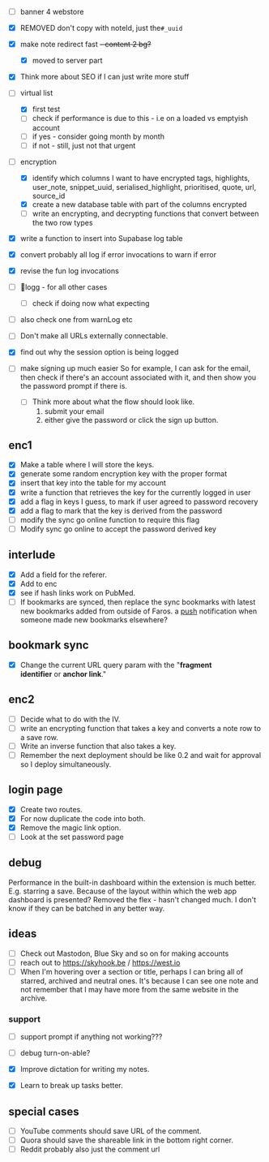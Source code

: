 - [ ] banner 4 webstore
- [x] REMOVED don't copy with noteId, just the`#_uuid`
- [x] make note redirect fast ~~- content 2 bg?~~
	- [x] moved to server part
- [x] Think more about SEO if I can just write more stuff 

- [ ] virtual list
	- [x] first test
	- [ ] check if performance is due to this - i.e on a loaded vs emptyish account
	- [ ] if yes - consider going month by month 
	- [ ] if not - still, just not that urgent
- [ ] encryption
	- [x] identify which columns I want to have encrypted
		tags, highlights, user_note, snippet_uuid, serialised_highlight, prioritised, quote, url, source_id
	- [x] create a new database table with part of the columns encrypted
	- [ ] write an  encrypting, and decrypting functions that convert between the two row types

- [x] write a function to insert into Supabase log table
- [x] convert probably all log if error invocations to warn if error
- [x] revise the fun log invocations
- [ ] 🔎logg - for all other cases
	- [ ] check if doing now what expecting
- [ ] also check one from warnLog etc
- [ ] Don't make all URLs externally connectable.
- [x] find out why the session option is being logged
- [ ] make signing up much easier
	So for example, I can ask for the email, then check if there's an account associated with it, and then show you the password prompt if there is.
	- [ ] Think more about what the flow should look like.
		1. submit your email 
		2. either give the password or click the sign up button.
## enc1
- [x] Make a table where I will store the keys.
- [x] generate some random encryption key with the proper format
- [x] insert that key into the table for my account
- [x] write a function that retrieves the key for the currently logged in user
- [x] add a flag in keys I guess, to mark if user agreed to password recovery
- [x] add a flag to mark that the key is derived from the password
- [ ] modify the sync go online function to require this flag
- [ ] Modify sync go online to accept the password derived key

## interlude
- [x] Add a field for the referer.
- [x] Add to enc
- [x] see if hash links work on PubMed.
- [ ] If bookmarks are synced, then replace the sync bookmarks with latest new bookmarks added from outside of Faros.
	a [push](https://dev.farosapp.com/notes/6b92d44f-cfa6-4257-a97a-34b58c2d65b6) notification when someone made new bookmarks elsewhere?

## bookmark sync
- [x] Change the current URL query param with the "**fragment identifier** or **anchor link**."

## enc2
- [ ] Decide what to do with the IV.
- [ ] write an encrypting function that takes a key and converts a note row to a save row.
- [ ] Write an inverse function that also takes a key.
- [ ] Remember the next deployment should be like 0.2 and wait for approval so I deploy simultaneously.

## login page
- [x] Create two routes.
- [x] For now duplicate the code into both.
- [x] Remove the magic link option.
- [ ] Look at the set password page

## debug
Performance in the built-in dashboard within the extension is much better.
E.g. starring a save. 
Because of the layout within which the web app dashboard is presented?
Removed the flex - hasn't changed much.
I don't know if they can be batched in any better way.
## ideas
- [ ] Check out Mastodon, Blue Sky and so on for making accounts
- [ ] reach out to https://skyhook.be / https://west.io
- [ ] When I'm hovering over a section or title, perhaps I can bring all of starred, archived and neutral ones.
	It's because I can see one note and not remember that I may have more from the same website in the archive.
### support
- [ ] support prompt if anything not working???
- [ ] debug turn-on-able?

- [x] Improve dictation for writing my notes.
- [x] Learn to break up tasks better.


## special cases
- [ ] YouTube comments should save URL of the comment.
- [ ] Quora should save the shareable link in the bottom right corner.
- [ ] Reddit probably also just the comment url